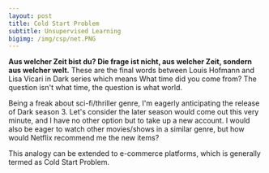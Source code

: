 ```yaml
---
layout: post
title: Cold Start Problem
subtitle: Unsupervised Learning
bigimg: /img/csp/net.PNG
---
```


**Aus welcher Zeit bist du? Die frage ist nicht, aus welcher Zeit, sondern aus welcher welt.** 
These are the final words between Louis Hofmann and Lisa Vicari in Dark series which means What time did you come from? The question isn't what time, the question is what world.

Being a freak about sci-fi/thriller genre, I'm eagerly anticipating the release of Dark season 3. Let's consider the later season would come out this very minute, and I have no other option but to take up a new account. I would also be eager to watch other movies/shows in a similar genre, but how would Netflix recommend me the new items?

This analogy can be extended to e-commerce platforms, which is generally termed as Cold Start Problem.
